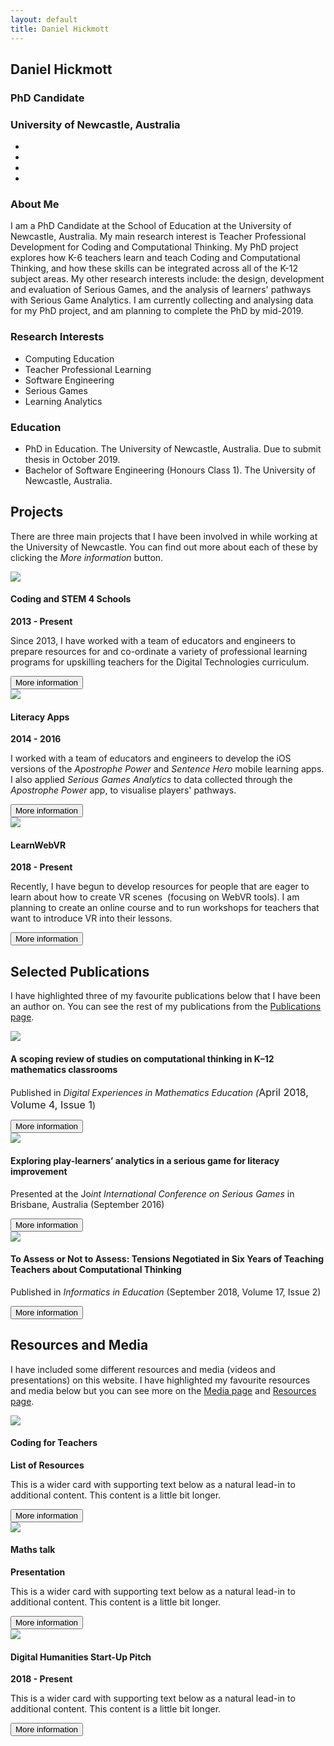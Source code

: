 ```yaml
---
layout: default
title: Daniel Hickmott
---
```


<div class="container">
    <div class="row">
        <div class="col-xs-12 col-md-4">
            <div id="profile">
                <div class="portrait" style="background-image: url('me.jpeg');"></div>
                <div class="portrait-title">
                    <h2>Daniel Hickmott</h2>
                    <h3>PhD Candidate</h3>
                    <h3>University of Newcastle, Australia</h3>
                </div>
                <ul class="network-icon" aria-hidden="true">
                    <li>
                        <a href="mailto:daniel.hickmott@gmail.com" target="_blank" rel="noopener"> <i class="far fa-envelope big-icon"></i> </a>
                    </li>
                    <li>
                        <a href="//]twitter.com/dan_hickmott" target="_blank" rel="noopener"> <i class="fab fa-twitter big-icon"> </i></a>
                    </li>
                    <li>
                        <a href="//scholar.google.com.au/citations?user=zEcey6gAAAAJ" target="_blank" rel="noopener"> <i class="ai ai-google-scholar big-icon"> </i></a>
                    </li>
                    <li>
                        <a href="//www.researchgate.net/profile/Daniel_Hickmott" target="_blank" rel="noopener"> <i class="ai ai-researchgate big-icon"> </i></a>
                    </li>
                </ul>
            </div>
        </div>
        <div class="col-xs-12 col-md-8">
            <h3>About Me</h3> 
            <p>
                I am a PhD Candidate at the School of Education at the University of Newcastle, Australia. 
                My main research interest is Teacher Professional Development for Coding and Computational Thinking. 
                My PhD project explores how K-6 teachers learn and teach Coding and Computational Thinking, and how these skills can be integrated across all of the K-12 subject areas. 
                My other research interests include: the design, development and evaluation of Serious Games, and the analysis of learners' pathways with Serious Game Analytics. 
                I am currently collecting and analysing data for my PhD project, and am planning to complete the PhD by mid-2019.
            </p>
            <div class="row">
                <div class="col-md-5">
                    <h3>Research Interests</h3> 
                    <ul class="ul-interests">
                        <li>Computing Education</li>
                        <li>Teacher Professional Learning</li>          
                        <li>Software Engineering</li>   
                        <li>Serious Games</li>
                        <li>Learning Analytics</li>                            
                    </ul>
                </div>
                <div class="col-md-7">
                    <h3>Education</h3> 
                    <ul class="ul-edu">
                        <li>PhD in Education. The University of Newcastle, Australia. Due to submit thesis in October 2019.</li>
                        <li>Bachelor of Software Engineering (Honours Class 1). The University of Newcastle, Australia.</li>
                        </ul>
                </div>
            </div>
        </div>
    </div>
    <div class="showcase">
        <div class="container">
            <h2>Projects</h2>
            <p>
                There are three main projects that I have been involved in while working at the University of Newcastle. 
                You can find out more about each of these by clicking the <i>More information </i> button.
            </p>
            <div class="row">
                <div class="col-md-4">
                    <div class="card mb-4 box-shadow">
                        <img class="card-img-top" src="http://pinegrow.com/placeholders/img14.jpg">
                        <div class="card-body">
                            <h4>Coding and STEM 4 Schools</h4>
                            <strong>2013 - Present</strong>
                            <p class="card-text">Since 2013, I have worked with a team of educators and engineers to prepare resources for and co-ordinate a variety of professional learning programs for upskilling teachers for the Digital Technologies curriculum.</p>
                            <button type="button" class="btn btn-sm btn-info float-right">More information</button>
                        </div>
                    </div>
                </div>
                <div class="col-md-4">
                    <div class="card mb-4 box-shadow">
                        <img class="card-img-top" src="http://hckmd.com/images/literacy_apps.jpg">
                        <div class="card-body">
                            <h4>Literacy Apps</h4>
                            <strong>2014 - 2016</strong>
                            <p class="card-text">I worked with a team of educators and engineers to develop the iOS versions of the <i>Apostrophe Power </i><span>and <i>Sentence Hero</i><span>&nbsp;mobile learning apps. I also applied <i>Serious Games Analytics </i><span>to data collected through the <i>Apostrophe Power</i> app, to visualise players' pathways.</span></span></span></p>
                            <button type="button" class="btn btn-sm btn-info float-right">More information</button>
                        </div>
                    </div>
                </div>
                <div class="col-md-4">
                    <div class="card mb-4 box-shadow">
                        <img class="card-img-top" src="http://pinegrow.com/placeholders/img12.jpg">
                        <div class="card-body">
                            <h4>LearnWebVR</h4>
                            <strong>2018 - Present</strong>
                            <p class="card-text">Recently, I have begun to develop resources for people that are eager to learn about how to create VR scenes&nbsp; (focusing on WebVR tools). I am planning to create an online course and to run workshops for teachers that want to introduce VR into their lessons.</p>
                            <button type="button" class="btn btn-sm btn-info float-right">More information</button>
                        </div>
                    </div>
                </div>
            </div>
        </div>
    </div>
    <div class="showcase">
        <div class="container">
            <h2>Selected Publications</h2>
            <p>I have highlighted three of my favourite publications below that I have been an author on. You can see the rest of my publications from the&nbsp;<a href="pubs">Publications page</a>.</p>
            <div class="row">
                <div class="col-md-4">
                    <div class="card mb-4 box-shadow">
                        <img class="card-img-top" src="http://pinegrow.com/placeholders/img14.jpg">
                        <div class="card-body">
                            <h4>A scoping review of studies on computational thinking in K–12 mathematics classrooms</h4>
                            <p class="card-text"><span>Published in&nbsp;</span><span><i>Digital Experiences in Mathematics Education (</i></span><time datetime="2018-04" style="font-family: -apple-system, BlinkMacSystemFont, &quot;Segoe UI&quot;, Roboto, &quot;Helvetica Neue&quot;, Arial, &quot;Noto Sans&quot;, sans-serif, &quot;Apple Color Emoji&quot;, &quot;Segoe UI Emoji&quot;, &quot;Segoe UI Symbol&quot;, &quot;Noto Color Emoji&quot;; font-size: 1rem;">April 2018</time><span style="font-family: -apple-system, BlinkMacSystemFont, &quot;Segoe UI&quot;, Roboto, &quot;Helvetica Neue&quot;, Arial, &quot;Noto Sans&quot;, sans-serif, &quot;Apple Color Emoji&quot;, &quot;Segoe UI Emoji&quot;, &quot;Segoe UI Symbol&quot;, &quot;Noto Color Emoji&quot;; font-size: 1rem;">, Volume 4, Issue 1</span>)<br></p>
                            <button type="button" class="btn btn-sm btn-info float-right">More information</button>
                        </div>
                    </div>
                </div>
                <div class="col-md-4">
                    <div class="card mb-4 box-shadow">
                        <img class="card-img-top" src="http://hckmd.com/images/serious_games_analytics.png">
                        <div class="card-body">
                            <h4>Exploring play-learners’ analytics in a serious game for literacy improvement</h4>
                            <p class="card-text"><span><span style="font-weight: normal;">Presented at the </span><span style="">Jo</span></span><span><i>int International Conference on Serious Games </i><span>in Brisbane, Australia (September 2016)</span></span><br></p>
                            <button type="button" class="btn btn-sm btn-info float-right">More information</button>
                        </div>
                    </div>
                </div>
                <div class="col-md-4">
                    <div class="card mb-4 box-shadow">
                        <img class="card-img-top" src="http://pinegrow.com/placeholders/img12.jpg">
                        <div class="card-body">
                            <h4>To Assess or Not to Assess: Tensions Negotiated in Six Years of Teaching Teachers about Computational Thinking<br></h4>
                            <p><span>Published in&nbsp;</span><i><span>Informatics in Education</span>&nbsp;</i><span>(September 2018, Volume 17, Issue 2)</span><br></p>
                            <button type="button" class="btn btn-sm btn-info float-right">More information</button>
                        </div>
                    </div>
                </div>
            </div>
        </div>
    </div>
    <div class="showcase">
        <div class="container">
            <h2>Resources and Media</h2>
            <p>
                I have included some different resources and media (videos and presentations) on this website.
                I have highlighted my favourite resources and media below but you can see more on the <a href>Media page</a> and <a href>Resources page</a>.
            </p>
            <div class="row">
                <div class="col-md-4">
                    <div class="card mb-4 box-shadow">
                        <img class="card-img-top" src="http://pinegrow.com/placeholders/img14.jpg">
                        <div class="card-body">
                            <h4>Coding for Teachers</h4>
                            <b>List of Resources</b>
                            <br>
                            <p class="card-text">This is a wider card with supporting text below as a natural lead-in to additional content. This content is a little bit longer.</p>
                            <button type="button" class="btn btn-sm btn-info float-right">More information</button>
                        </div>
                    </div>
                </div>
                <div class="col-md-4">
                    <div class="card mb-4 box-shadow">
                        <img class="card-img-top" src="http://pinegrow.com/placeholders/img11.jpg">
                        <div class="card-body">
                            <h4>Maths talk</h4>
                            <strong>Presentation</strong>
                            <p class="card-text">This is a wider card with supporting text below as a natural lead-in to additional content. This content is a little bit longer.</p>
                            <button type="button" class="btn btn-sm btn-info float-right">More information</button>
                        </div>
                    </div>
                </div>
                <div class="col-md-4">
                    <div class="card mb-4 box-shadow">
                        <img class="card-img-top" src="http://pinegrow.com/placeholders/img12.jpg">
                        <div class="card-body">
                            <h4>Digital Humanities Start-Up Pitch</h4>
                            <strong>2018 - Present</strong>
                            <p class="card-text">This is a wider card with supporting text below as a natural lead-in to additional content. This content is a little bit longer.</p>
                            <button type="button" class="btn btn-sm btn-info float-right">More information</button>
                        </div>
                    </div>
                </div>
            </div>
        </div>
    </div>
</div>